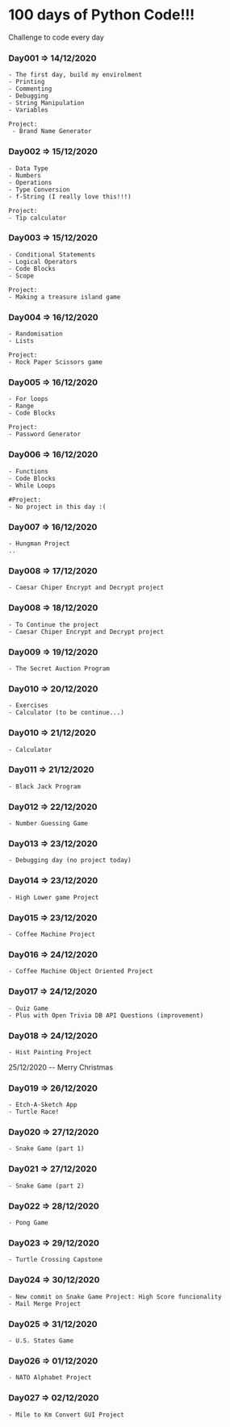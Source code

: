 # 100 days of Python Code!!!

Challenge to code every day 

### Day001 => 14/12/2020
    - The first day, build my envirolment 
    - Printing
    - Commenting
    - Debugging
    - String Manipulation 
    - Variables
    
    Project:
     - Brand Name Generator

### Day002 => 15/12/2020<br>
    - Data Type
    - Numbers
    - Operations
    - Type Conversion
    - f-String (I really love this!!!)

    Project:    
    - Tip calculator

### Day003 => 15/12/2020<br>
    - Conditional Statements
    - Logical Operators
    - Code Blocks
    - Scope
    
    Project:
    - Making a treasure island game

### Day004 => 16/12/2020<br>
    - Randomisation
    - Lists

    Project:
    - Rock Paper Scissors game

### Day005 => 16/12/2020<br>
    - For loops
    - Range
    - Code Blocks

    Project:
    - Password Generator

### Day006 => 16/12/2020<br>
    - Functions
    - Code Blocks
    - While Loops

    #Project:
    - No project in this day :(

### Day007 => 16/12/2020<br>

    - Hungman Project
    ..

### Day008 => 17/12/2020<br>
    - Caesar Chiper Encrypt and Decrypt project

### Day008 => 18/12/2020<br>
    - To Continue the project
    - Caesar Chiper Encrypt and Decrypt project

### Day009 => 19/12/2020<br>
    - The Secret Auction Program

### Day010 => 20/12/2020<br>
    - Exercises 
    - Calculator (to be continue...) 

### Day010 => 21/12/2020<br>
    - Calculator

### Day011 => 21/12/2020<br>
    - Black Jack Program

### Day012 => 22/12/2020<br>
    - Number Guessing Game

### Day013 => 23/12/2020<br>
    - Debugging day (no project today)

### Day014 => 23/12/2020<br>
    - High Lower game Project

### Day015 => 23/12/2020<br>
    - Coffee Machine Project

### Day016 => 24/12/2020<br>
    - Coffee Machine Object Oriented Project

### Day017 => 24/12/2020<br>
    - Quiz Game
    - Plus with Open Trivia DB API Questions (improvement)

### Day018 => 24/12/2020<br>
    - Hist Painting Project

25/12/2020 -- Merry Christmas

### Day019 => 26/12/2020<br>
    - Etch-A-Sketch App
    - Turtle Race!

### Day020 => 27/12/2020<br>
    - Snake Game (part 1)

### Day021 => 27/12/2020<br>
    - Snake Game (part 2)

### Day022 => 28/12/2020<br>
    - Pong Game

### Day023 => 29/12/2020<br>
    - Turtle Crossing Capstone

### Day024 => 30/12/2020<br>
    - New commit on Snake Game Project: High Score funcionality
    - Mail Merge Project

### Day025 => 31/12/2020<br>
    - U.S. States Game

### Day026 => 01/12/2020<br>
    - NATO Alphabet Project

### Day027 => 02/12/2020<br>
    - Mile to Km Convert GUI Project